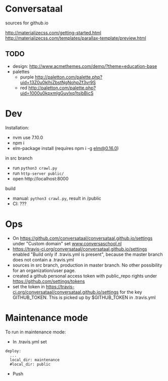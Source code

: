 # Conversataal
sources for github.io

http://materializecss.com/getting-started.html
http://materializecss.com/templates/parallax-template/preview.html

## TODO

* design: http://www.acmethemes.com/demo/?theme=education-base
* palettes
    * purple http://paletton.com/palette.php?uid=13Z0u0klhjZbstNgNohpZf3vr9S
    * red http://paletton.com/palette.php?uid=1000u0kpxmlgGuvlxq1tsibBicS

# Dev

Installation:

* nvm use 7.10.0
* npm i
* elm-package install (requires npm i -g elm@0.16.0)

in src branch

* run `python3 crawl.py`
* run `http-server public/`
* open http://localhost:8000

build

* manual: `python3 crawl.py`, result in /public
* CI: ???

# Ops

* On https://github.com/conversataal/conversataal.github.io/settings under "Custom domain" set www.conversaschool.nl
* https://travis-ci.org/conversataal/conversataal.github.io/settings enabled "Build only if .travis.yml is present", because the master branch does not contain a .travis.yml
* sources in src branch, production in master branch. No other possibility for an organization/user page.
* created a github personal access token with public_repo rights under https://github.com/settings/tokens
* set the token in https://travis-ci.org/conversataal/conversataal.github.io/settings for the key GITHUB_TOKEN. This is picked up by $GITHUB_TOKEN in .travis.yml

# Maintenance mode

To run in maintenance mode:

* In .travis.yml set
```
deploy:
  ...
  local_dir: maintenance
  #local_dir: public
```
* Push